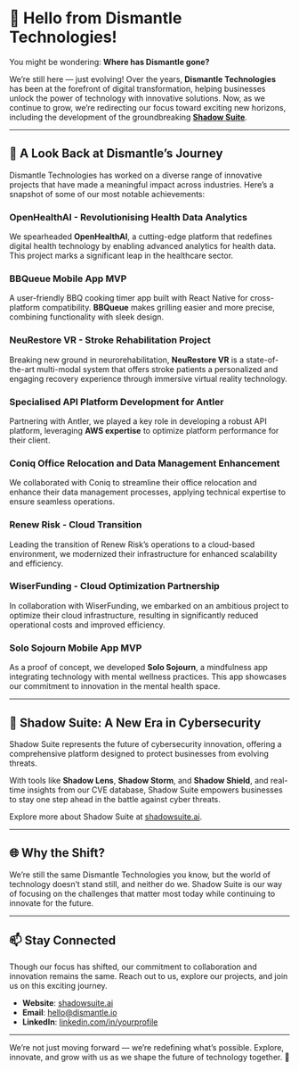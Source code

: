 # 👋 Hello from Dismantle Technologies!

You might be wondering: **Where has Dismantle gone?**

We’re still here — just evolving! Over the years, **Dismantle Technologies** has been at the forefront of digital transformation, helping businesses unlock the power of technology with innovative solutions. Now, as we continue to grow, we’re redirecting our focus toward exciting new horizons, including the development of the groundbreaking **[Shadow Suite](https://www.shadowsuite.ai/)**.

---

## 🌟 **A Look Back at Dismantle’s Journey**
Dismantle Technologies has worked on a diverse range of innovative projects that have made a meaningful impact across industries. Here’s a snapshot of some of our most notable achievements:

### **OpenHealthAI - Revolutionising Health Data Analytics**
We spearheaded **OpenHealthAI**, a cutting-edge platform that redefines digital health technology by enabling advanced analytics for health data. This project marks a significant leap in the healthcare sector.

### **BBQueue Mobile App MVP**
A user-friendly BBQ cooking timer app built with React Native for cross-platform compatibility. **BBQueue** makes grilling easier and more precise, combining functionality with sleek design.

### **NeuRestore VR - Stroke Rehabilitation Project**
Breaking new ground in neurorehabilitation, **NeuRestore VR** is a state-of-the-art multi-modal system that offers stroke patients a personalized and engaging recovery experience through immersive virtual reality technology.

### **Specialised API Platform Development for Antler**
Partnering with Antler, we played a key role in developing a robust API platform, leveraging **AWS expertise** to optimize platform performance for their client.

### **Coniq Office Relocation and Data Management Enhancement**
We collaborated with Coniq to streamline their office relocation and enhance their data management processes, applying technical expertise to ensure seamless operations.

### **Renew Risk - Cloud Transition**
Leading the transition of Renew Risk’s operations to a cloud-based environment, we modernized their infrastructure for enhanced scalability and efficiency.

### **WiserFunding - Cloud Optimization Partnership**
In collaboration with WiserFunding, we embarked on an ambitious project to optimize their cloud infrastructure, resulting in significantly reduced operational costs and improved efficiency.

### **Solo Sojourn Mobile App MVP**
As a proof of concept, we developed **Solo Sojourn**, a mindfulness app integrating technology with mental wellness practices. This app showcases our commitment to innovation in the mental health space.

---

## 🚀 **Shadow Suite: A New Era in Cybersecurity**
Shadow Suite represents the future of cybersecurity innovation, offering a comprehensive platform designed to protect businesses from evolving threats.

With tools like **Shadow Lens**, **Shadow Storm**, and **Shadow Shield**, and real-time insights from our CVE database, Shadow Suite empowers businesses to stay one step ahead in the battle against cyber threats.

Explore more about Shadow Suite at [shadowsuite.ai](https://www.shadowsuite.ai/).

---

## 🌐 **Why the Shift?**
We’re still the same Dismantle Technologies you know, but the world of technology doesn’t stand still, and neither do we. Shadow Suite is our way of focusing on the challenges that matter most today while continuing to innovate for the future.

---

## 📫 **Stay Connected**
Though our focus has shifted, our commitment to collaboration and innovation remains the same. Reach out to us, explore our projects, and join us on this exciting journey.

- **Website**: [shadowsuite.ai](https://www.shadowsuite.ai/)
- **Email**: [hello@dismantle.io](mailto:hello@dismantle.io)
- **LinkedIn**: [linkedin.com/in/yourprofile](https://linkedin.com/in/yourprofile)

---

We’re not just moving forward — we’re redefining what’s possible. Explore, innovate, and grow with us as we shape the future of technology together. 🌟

